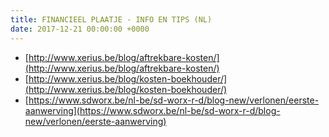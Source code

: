```yaml
---
title: FINANCIEEL PLAATJE - INFO EN TIPS (NL)
date: 2017-12-21 00:00:00 +0000
---
```

* [http://www.xerius.be/blog/aftrekbare-kosten/](http://www.xerius.be/blog/aftrekbare-kosten/)
* [http://www.xerius.be/blog/kosten-boekhouder/](http://www.xerius.be/blog/kosten-boekhouder/)
* [https://www.sdworx.be/nl-be/sd-worx-r-d/blog-new/verlonen/eerste-aanwerving](https://www.sdworx.be/nl-be/sd-worx-r-d/blog-new/verlonen/eerste-aanwerving)

